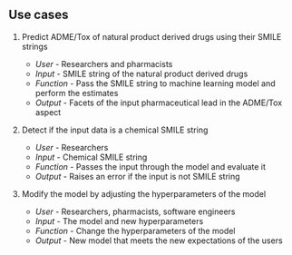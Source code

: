 ## Use cases
1. Predict ADME/Tox of natural product derived drugs using their SMILE strings 
	- *User* - Researchers and pharmacists
	- *Input* - SMILE string of the natural product derived drugs 
	- *Function* - Pass the SMILE string to machine learning model and perform the estimates
	- *Output* - Facets of the input pharmaceutical lead in the ADME/Tox aspect

2. Detect if the input data is a chemical SMILE string
	- *User* - Researchers
	- *Input* - Chemical SMILE string
	- *Function* - Passes the input through the model and evaluate it
	- *Output* - Raises an error if the input is not SMILE string

3. Modify the model by adjusting the hyperparameters of the model  
	- *User* - Researchers, pharmacists, software engineers
	- *Input* - The model and new hyperparameters
	- *Function* - Change the hyperparameters of the model
	- *Output* - New model that meets the new expectations of the users
